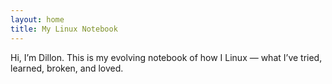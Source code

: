 ```yaml
---
layout: home
title: My Linux Notebook
---
```


Hi, I’m Dillon. This is my evolving notebook of how I Linux — what I’ve tried, learned, broken, and loved.
